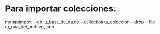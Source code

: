 # Para importar colecciones:
mongoimport --db tu_base_de_datos --collection tu_coleccion --drop --file tu_ruta_del_archivo_json 
